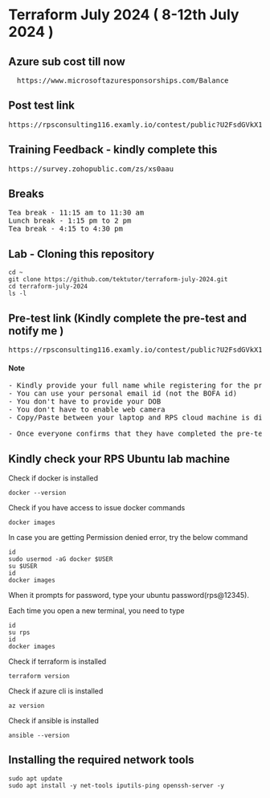 # Terraform July 2024 ( 8-12th July 2024 )

## Azure sub cost till now
<pre>
  https://www.microsoftazuresponsorships.com/Balance
</pre>
## Post test link

<pre>
https://rpsconsulting116.examly.io/contest/public?U2FsdGVkX1+fIQZxVWydvQ69DPtWb0bQ2LWqdTRGiSKTnMcPqJuTrP0IZiUFHDxRHyYL0bZfUaFoVGsukL9EBw==
</pre> 

## Training Feedback - kindly complete this
<pre>
https://survey.zohopublic.com/zs/xs0aau  
</pre>  

## Breaks
<pre>
Tea break - 11:15 am to 11:30 am
Lunch break - 1:15 pm to 2 pm
Tea break - 4:15 to 4:30 pm
</pre>  

## Lab - Cloning this repository
```
cd ~
git clone https://github.com/tektutor/terraform-july-2024.git
cd terraform-july-2024
ls -l
```


## Pre-test link (Kindly complete the pre-test and notify me )
<pre>
https://rpsconsulting116.examly.io/contest/public?U2FsdGVkX1+YJUekbu5BsepK1Ux5kjDo6BiIOKP6CGP6GKxonp3/V4JJ/TdrlPuIM+jTSTaECH4F/yTGKBM78A==  
</pre>

#### Note
<pre>
- Kindly provide your full name while registering for the pre-test
- You can use your personal email id (not the BOFA id)
- You don't have to provide your DOB
- You don't have to enable web camera
- Copy/Paste between your laptop and RPS cloud machine is disabled as per your Bank Policy

- Once everyone confirms that they have completed the pre-test, we can start the training
</pre>


## Kindly check your RPS Ubuntu lab machine 

Check if docker is installed
```
docker --version
```

Check if you have access to issue docker commands
```
docker images
```

In case you are getting Permission denied error, try the below command
```
id
sudo usermod -aG docker $USER
su $USER
id
docker images
```
When it prompts for password, type your ubuntu password(rps@12345).

Each time you open a new terminal, you need to type
```
id
su rps
id
docker images
```

Check if terraform is installed
```
terraform version
```

Check if azure cli is installed
```
az version
```

Check if ansible is installed
```
ansible --version
```

## Installing the required network tools
```
sudo apt update
sudo apt install -y net-tools iputils-ping openssh-server -y
```
